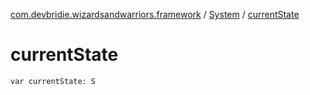 [com.devbridie.wizardsandwarriors.framework](../index.md) / [System](index.md) / [currentState](.)

# currentState

`var currentState: S`